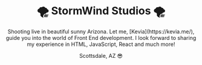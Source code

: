 <div>
  <h1 align="center">🌪 StormWind Studios 🌪</h1>

  <p align="center">Shooting live in beautiful sunny Arizona. Let me, [Kevia](https://kevia.me/), guide you into the world of Front End development. I look forward to sharing my experience in HTML, JavaScript, React and much more!</p>

  <p align="center">Scottsdale, AZ 😎</p>
</div>
